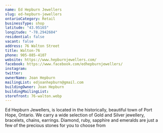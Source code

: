 ```yaml
---
name: Ed Hepburn Jewellers 
slug: ed-hepburn-jewellers
ontarioCategory: Retail
businessType: shop
latitude: "43.95165"
longitude: "-78.2942604"
residential: false
vacant: false
address: 76 Walton Street
title: Walton-76
phone: 905-885-4107
website: https://www.hepburnjewellers.com/
facebook: https://www.facebook.com/edhepburnjewellers/
instagram:
twitter:
ownerName: Joan Hepburn
mailingList: edjoanhepburn@gmail.com
buildingOwner: Joan Hepburn
buildingMailingList:
storefront: 76-walton.webp
---
```


Ed Hepburn Jewellers, is located in the historically, beautiful town of Port Hope, Ontario. We carry a wide selection of
Gold and Silver jewellery, bracelets, chains, earrings. Diamond, ruby, sapphire and emeralds are just a few of the
precious stones for you to choose from


